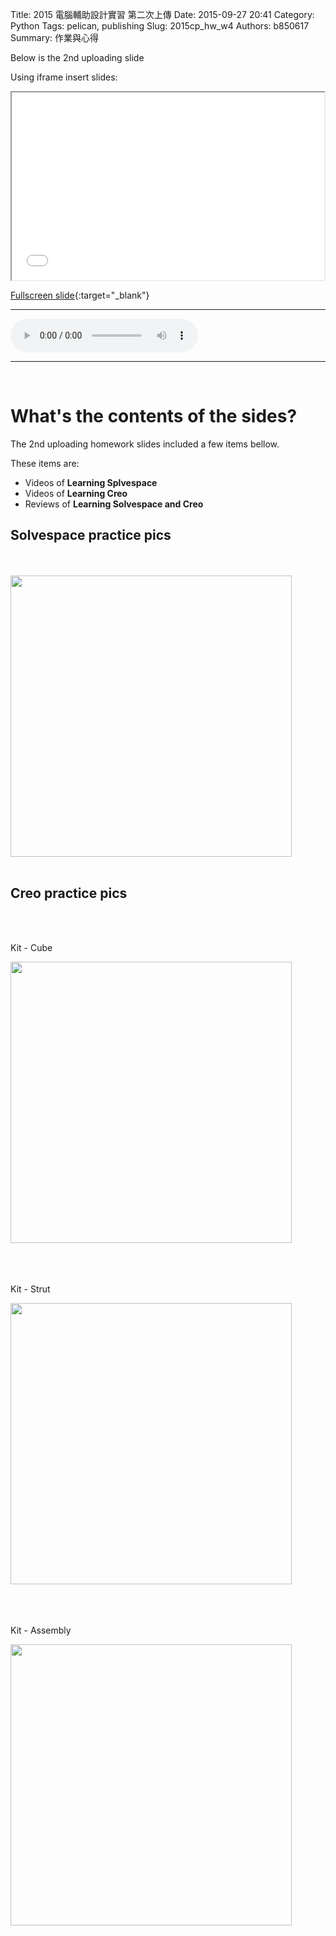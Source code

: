 Title: 2015 電腦輔助設計實習 第二次上傳
Date: 2015-09-27 20:41
Category: Python
Tags: pelican, publishing
Slug: 2015cp_hw_w4
Authors: b850617
Summary: 作業與心得

Below is the 2nd uploading slide

Using iframe insert slides:

<iframe src="2015cadpslidesw2.html" width="500" height="300"></iframe>

[Fullscreen slide](2015cadpslidesw2.html){:target="_blank"}
<br>
<hr>
<html>
<head>
<title>bgm001.mp3</title>
</head>
<body>
    <audio controls pause loop>
        <source src="https://copy.com/7VjtFXZ0pwRP0fly">
    </audio>
</body>
</html>
<hr>
<br>

What's the contents of the sides?
============

The 2nd uploading homework slides included a few items bellow.

These items are:

  * Videos of **Learning Splvespace**
  * Videos of **Learning Creo**
  * Reviews of **Learning Solvespace and Creo**



Solvespace practice pics
------------
<br>
<br>
<img src="https://copy.com/O27sA0aQIv7gPfIf"width="450"height="450">
<br>
<br>



Creo practice pics
----------------------
<br>
<br>
<p>Kit - Cube </p>
<img src="https://copy.com/2Fp3eWZkvLaIqfjt"width="450"height="450">
<br>
<br>

<br>
<br>
<p>Kit - Strut </p>
<img src="https://copy.com/3gCH14QfiCxwW94P"width="450"height="450">
<br>
<br>

<br>
<br>
<p>Kit - Assembly </p>
<img src="https://copy.com/FAgfyzFNDPoGM76F"width="450"height="450">
<br>
<br>